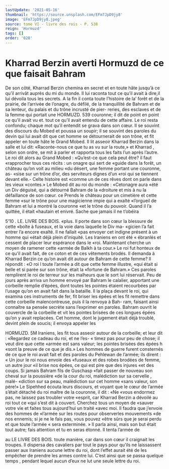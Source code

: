 ```yaml
---
lastUpdate: '2021-05-16'
thumbnail: 'https://source.unsplash.com/EFm7JpD9jy8'
image: 'EFm7JpD9jy8.jpeg'
source: tome VI - livre des rois - P. 538
reign: 'Hormuzd'
tags: []
order: '028'
---
```


# Kharrad Berzin averti Hormuzd de ce que faisait Bahram

De son côté, Kharrad Berzin chemina en secret et en toute hâte jusqu’à ce qu’il arrivât auprès du mi
du monde. Il lui raconta tout ce qu’il avait à dire,il
lui dévoila tous les secrets. A la fin il conta toute l’histoire de la’ forêt et de la prairie, de l’arrivée de
l’onagre, du défilé, de la tranquillité de Bahram et
de sa lenteur, du palais et du trône incrusté de pier- reries, des esclaves et de la femme qui portait une
HORMUZD. 539 couronne; il dit de point en point ce qu’il avait vu et.
tout ce qu’il avait entendu de cette affaire. Le roi resta confondu; chaque mot qu’il entendit se grava dans son cœur.
Il se souvint des discours du Mobed et poussa un soupir; il se souvint des paroles du devin qui lui avait dit que cet homme se détournerait de son
trône, et fit appeler en toute hâte le Grand Mobed.
Il lit asseoir Kharrad Berzin dans la salle et lui dit:
«Raconte-nous ce que tu as vu sur la route,» et Kharrad , selon son ordre, se mit à parler et rapporta tous les faits l’un après l’autre. Le roi dit alors au
Grand Mobed : «Qu’est-ce que cela peut être? il faut «rapprocher tous ces récits : un onagre qui sert de «guide dans la forêt, un château qu’on voit au milieu
«du désert, une femme portant une couronne, as-
«sise sur un trône d’or, des serviteurs dignes d’un
«roi qui se tiennent devant elle.- Celte histoire est «comme un de ces rêves dont on parle dans les vieux «contes.»
Le Mobed dit au roi du monde : «Cetonagre aura «été un Div déguisé, qui a détourné Bahram de la
«droiture et mis à nu la défaillance de son cœur.
ce Prends le château pour un cimetière et cette femme «sur le trône pour une magicienne impie qui a exalté
«l’orgueil de Bahram et lui a montré la couronne «et le trône du pouvoir. Quand il l’a quittée, il était «hautain et enivré. Sache que jamais il ne t’obéira

5’10 . LE. LIVRE DES BOIS.
«plus. Il porte dans son cœur la blessure de cette «boîte à fuseaux, et la voie dans laquelle le Div ma- «gicien l’a fait entrer l’a encore exalté. Il ne fallait
«pas envoyer cet indigne présent à un homme qui «était déjà plein d’iniquité. Les Iraniens en ont été
« ébranlés et cessent de placer leur espérance dans le
«roi. Maintenant cherche un moyen de ramener cette «armée de Balkh à ta cour.» Le roi fut honteux de
ce qu’il avait fait, de ce coton et de ces vêtements brodés. Il demanda à Kharrad Berzin ce qu’on avait
dit autour de Bahram de cette femme? Il répondit : «O roi l toute l’armée a dit que cette femme illustre,
«qui était si belle et si parée sur son trône, était la «fortune de Bahram.» Ces paroles remplirent le roi de terreur sur les malheurs que le sort lui réservait.
Peu de jours après arriva un homme envoyé par Bahram le calalier, apportant une corbeille remplie d’épées, dont toutes les pointes étaient recourbées
par l’usage qu’on en avait fait dans la bataille. Il la plaça devant le roi, qui examina ces instruments de fer, fit briser les épées et les fit remettre dans cette corbeille malencontreuse, puis il la renvoya à Bah- ram, faisant ainsi connaître sa pensée secrète sans l’exprimer en paroles.
Bahram ouvrit le couvercle de la corbeille et vit les pointes brisées de ces longues épées qu’on y avait
replacées. Cet homme, dont le jugement était déjà troublé, devint plein de soucis; il envoya appeler les

HORMUZD. 5M Iraniens, les fit tous asseoir autour de la corbeille;
et leur dit : «Regardez ce cadeau du roi, et ne l’es-
« timez pas pour peu de chose; il veut dire que cette «armée est sans valeur; les pointes brisées des épées
h «sont la preuve de ce que je dis.»
Les hommes de guerre furent consternés de ce que
le roi avait fait et des paroles du Pehlewan de l’armée; ils dirent : « Un jour le roi nous envoie des
«fuseaux et des robes brodées de femme, un autre jour «il brise nos épées, ce qui est pire que des injures
«et des coups. Si jamais Bahram fils de Guschasp «fait passer de nouveau son cheval sur la poussière «de la cour du roi, malédiction sur sa cervelle , malé- «diction sur sa peau, malédiction sur cet homme «sans valeur, son père!» Le Sipehhed écouta leurs discours, et voyant que le cœur de l’armée s’était
détaché du roi maître de la couronne, il dit : «Ne
«vous endormez pas, ne laissez pas troubler votre «esprit, car Kharrad Berzin a dévoilé au roi tout ce «qui s’est dit à couvert. Cherchez tous un moyen de «sauver votre vie et faites tous aujourd’hui un traité «avec moi. Il faudra que j’envoie des hommes de «l’armée sur les routes pour observerles mouvements
«de nos ennemis; si je ne le fais pas, vous pouvez «être sûrs que je serai perdu et que toute l’armée
« sera exterminée. »
Il parla ainsi, mais son but était tout autre; fais attention et tu en seras étonné. Il tenta l’armée de

au LE LIVRE DES BOIS.
toute manière, car dans son cœur il craignait les troupes. Il dispersa des cavaliers par tout le pays pour qu’ils ne laissassent passer aux Iraniens aucune lettre du roi, dont l’effet aurait été de les empêcher
de prendre les armes contre lui. C’est ainsi que se passa quelque temps , pendant lequel aucun d’eux ne
lut une seule lettre du roi.
